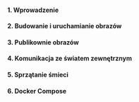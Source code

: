 #### 1. Wprowadzenie
#### 2. Budowanie i uruchamianie obrazów
#### 3. Publikownie obrazów
#### 4. Komunikacja ze światem zewnętrznym
#### 5. Sprzątanie śmieci
#### 6. Docker Compose
